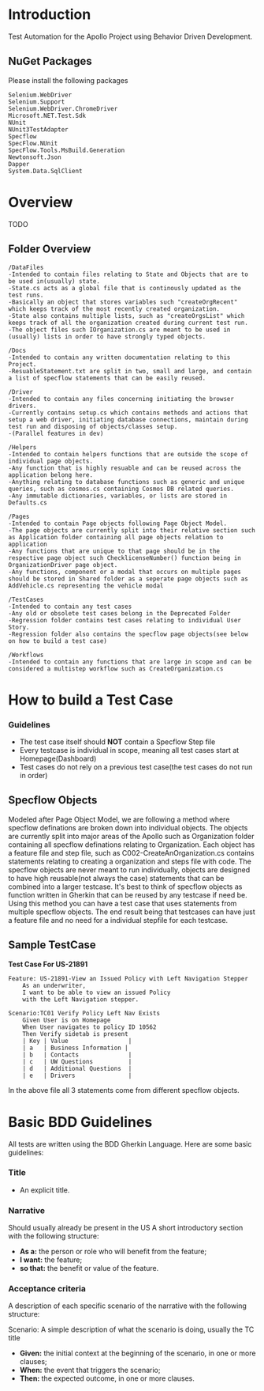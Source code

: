 # Introduction 
Test Automation for the Apollo Project using Behavior Driven Development. 

## NuGet Packages
Please install the following packages
```
Selenium.WebDriver
Selenium.Support
Selenium.WebDriver.ChromeDriver
Microsoft.NET.Test.Sdk
NUnit
NUnit3TestAdapter
Specflow
SpecFlow.NUnit
SpecFlow.Tools.MsBuild.Generation
Newtonsoft.Json
Dapper
System.Data.SqlClient
```
# Overview

 TODO

## Folder Overview

```
/DataFiles
-Intended to contain files relating to State and Objects that are to be used in(usually) state. 
-State.cs acts as a global file that is continously updated as the test runs.
-Basically an object that stores variables such "createOrgRecent" which keeps track of the most recently created organization.
-State also contains multiple lists, such as "createOrgsList" which keeps track of all the organization created during current test run. 
-The object files such IOrganization.cs are meant to be used in (usually) lists in order to have strongly typed objects.

```
```
/Docs
-Intended to contain any written documentation relating to this Project.
-ResuableStatement.txt are split in two, small and large, and contain a list of specflow statements that can be easily reused.
```
```
/Driver
-Intended to contain any files concerning initiating the browser drivers.
-Currently contains setup.cs which contains methods and actions that setup a web driver, initiating database connections, maintain during test run and disposing of objects/classes setup.
-(Parallel features in dev)
```
```
/Helpers
-Intended to contain helpers functions that are outside the scope of individual page objects.
-Any function that is highly resuable and can be reused across the application belong here.
-Anything relating to database functions such as generic and unique queries, such as cosmos.cs containing Cosmos DB related queries.
-Any immutable dictionaries, variables, or lists are stored in Defaults.cs

```
```
/Pages
-Intended to contain Page objects following Page Object Model.
-The page objects are currently split into their relative section such as Application folder containing all page objects relation to application
-Any functions that are unique to that page should be in the respective page object such ChecklicenseNumber() function being in OrganizationDriver page object.
-Any functions, component or a modal that occurs on multiple pages should be stored in Shared folder as a seperate page objects such as AddVehicle.cs representing the vehicle modal
```

```
/TestCases
-Intended to contain any test cases
-Any old or obsolete test cases belong in the Deprecated Folder
-Regression folder contains test cases relating to individual User Story. 
-Regression folder also contains the specflow page objects(see below on how to build a test case)
```

```
/Workflows
-Intended to contain any functions that are large in scope and can be considered a multistep workflow such as CreateOrganization.cs

```

# How to build a Test Case

### Guidelines
* The test case itself should **NOT** contain a Specflow Step file
* Every testcase is individual in scope, meaning all test cases start at Homepage(Dashboard)
* Test cases do not rely on a previous test case(the test cases do not run in order)

## Specflow Objects
Modeled after Page Object Model, we are following a method where specflow definations are broken down into individual objects. 
The objects are currently split into major areas of the Apollo such as Organization folder containing all specflow definations relating to Organization.
Each object has a feature file and step file, such as C002-CreateAnOrganization.cs contains statements relating to creating a organization and steps file with code. 
The specflow objects are never meant to run individually, objects are designed to have high reusable(not always the case) statements that can be combined into a larger testcase. 
It's best to think of specflow objects as function written in Gherkin that can be reused by any testcase if need be. 
Using this method you can have a test case that uses statements from multiple specflow objects. The end result being that testcases can have just a feature file and no need for a individual stepfile for each testcase. 

## Sample TestCase

**Test Case For US-21891**

```
Feature: US-21891-View an Issued Policy with Left Navigation Stepper
	As an underwriter, 
	I want to be able to view an issued Policy 
	with the Left Navigation stepper.

Scenario:TC01 Verify Policy Left Nav Exists
	Given User is on Homepage
	When User navigates to policy ID 10562
	Then Verify sidetab is present
	| Key | Value                 |
	| a   | Business Information |
	| b   | Contacts              |
	| c   | UW Questions          |
	| d   | Additional Questions  |
	| e   | Drivers               |

```

In the above file all 3 statements come from different specflow objects. 


# Basic BDD Guidelines
All tests are written using the BDD Gherkin Language. Here are some basic guidelines:

### Title
* An explicit title.

### Narrative
Should usually already be present in the US
 A short introductory section with the following structure:
* **As a:** the person or role who will benefit from the feature;
* **I want:** the feature;
* **so that:** the benefit or value of the feature.

### Acceptance criteria
 A description of each specific scenario of the narrative with the following structure:

Scenario: A simple description of what the scenario is doing, usually the TC title
* **Given:** the initial context at the beginning of the scenario, in one or more clauses;
* **When:** the event that triggers the scenario;
* **Then:** the expected outcome, in one or more clauses.